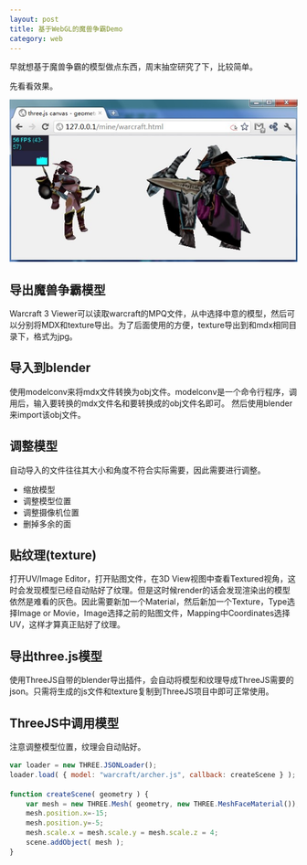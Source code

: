 ```yaml
---
layout: post
title: 基于WebGL的魔兽争霸Demo
category: web
---
```


早就想基于魔兽争霸的模型做点东西，周末抽空研究了下，比较简单。

先看看效果。

![](/images/blog/warcraft.jpg)


## 导出魔兽争霸模型

Warcraft 3 Viewer可以读取warcraft的MPQ文件，从中选择中意的模型，然后可以分别将MDX和texture导出。为了后面使用的方便，texture导出到和mdx相同目录下，格式为jpg。

## 导入到blender

使用modelconv来将mdx文件转换为obj文件。modelconv是一个命令行程序，调用后，输入要转换的mdx文件名和要转换成的obj文件名即可。
然后使用blender来import该obj文件。

## 调整模型

自动导入的文件往往其大小和角度不符合实际需要，因此需要进行调整。

* 缩放模型
* 调整模型位置
* 调整摄像机位置
* 删掉多余的面

## 贴纹理(texture)

打开UV/Image Editor，打开贴图文件，在3D View视图中查看Textured视角，这时会发现模型已经自动贴好了纹理。但是这时候render的话会发现渲染出的模型依然是难看的灰色。因此需要新加一个Material，然后新加一个Texture，Type选择Image or Movie，Image选择之前的贴图文件，Mapping中Coordinates选择UV，这样才算真正贴好了纹理。

## 导出three.js模型

使用ThreeJS自带的blender导出插件，会自动将模型和纹理导成ThreeJS需要的json。只需将生成的js文件和texture复制到ThreeJS项目中即可正常使用。

## ThreeJS中调用模型

注意调整模型位置，纹理会自动贴好。

```js
var loader = new THREE.JSONLoader();
loader.load( { model: "warcraft/archer.js", callback: createScene } );

function createScene( geometry ) {
    var mesh = new THREE.Mesh( geometry, new THREE.MeshFaceMaterial());
    mesh.position.x=-15;
    mesh.position.y=-5;
    mesh.scale.x = mesh.scale.y = mesh.scale.z = 4;
    scene.addObject( mesh );
}
```

